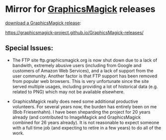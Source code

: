 # Mirror for [GraphicsMagick](http://www.graphicsmagick.org/) releases

[download a GraphicsMagick release](
https://graphicsmagick-project.github.io/GraphicsMagick-releases/):

https://graphicsmagick-project.github.io/GraphicsMagick-releases/


## Special Issues:

- The FTP site ftp.graphicsmagick.org is now shut down due to a lack of bandwith,
  extremely abusive users (including from Google and customers of Amazon Web Services),
  and a lack of support from the user community. Another factor is that FTP support
  has been removed from popular web browsers. This is very unfortunate since the
  site served multiple usages, including providing a lot of historical data (e.g. related
  to PNG) which may not be available elsewhere.

- GraphicsMagick really does need some additional productive volunteers.
  For several years now, the burden has entirely been on me (Bob Friesenhahn).
  I have been sheparding the project for 20 years already (and contributed to
  ImageMagick and GraphicsMagick combined for 26 years already).
  It is not reasonable to expect someone with a full time job (and expecting to
  retire in a few years) to do all of the work.

